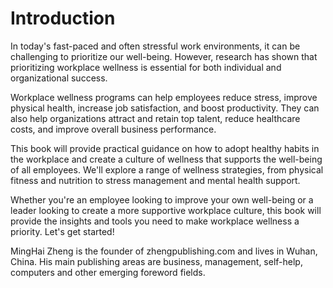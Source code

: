 # Introduction

In today's fast-paced and often stressful work environments, it can be challenging to prioritize our well-being. However, research has shown that prioritizing workplace wellness is essential for both individual and organizational success.

Workplace wellness programs can help employees reduce stress, improve physical health, increase job satisfaction, and boost productivity. They can also help organizations attract and retain top talent, reduce healthcare costs, and improve overall business performance.

This book will provide practical guidance on how to adopt healthy habits in the workplace and create a culture of wellness that supports the well-being of all employees. We'll explore a range of wellness strategies, from physical fitness and nutrition to stress management and mental health support.

Whether you're an employee looking to improve your own well-being or a leader looking to create a more supportive workplace culture, this book will provide the insights and tools you need to make workplace wellness a priority. Let's get started!


MingHai Zheng is the founder of zhengpublishing.com and lives in Wuhan, China. His main publishing areas are business, management, self-help, computers and other emerging foreword fields.
